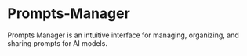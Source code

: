 # Prompts-Manager
Prompts Manager is an intuitive interface for managing, organizing, and sharing prompts for AI models.
